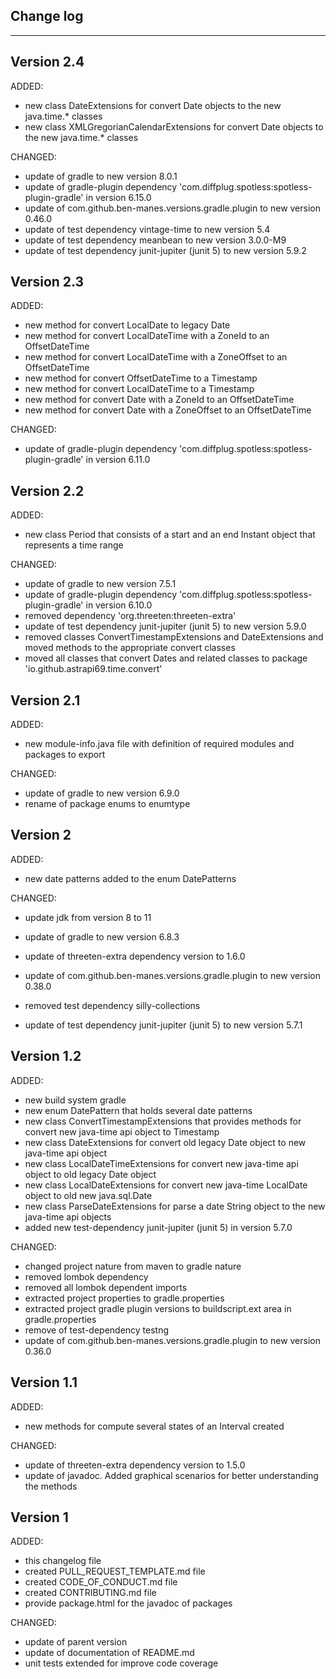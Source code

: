 ## Change log
----------------------

Version 2.4
-------------

ADDED:

- new class DateExtensions for convert Date objects to the new java.time.* classes
- new class XMLGregorianCalendarExtensions for convert Date objects to the new java.time.* classes

CHANGED:

- update of gradle to new version 8.0.1
- update of gradle-plugin dependency 'com.diffplug.spotless:spotless-plugin-gradle' in version 6.15.0
- update of com.github.ben-manes.versions.gradle.plugin to new version 0.46.0
- update of test dependency vintage-time to new version 5.4
- update of test dependency meanbean to new version 3.0.0-M9
- update of test dependency junit-jupiter (junit 5) to new version 5.9.2

Version 2.3
-------------

ADDED:

- new method for convert LocalDate to legacy Date
- new method for convert LocalDateTime with a ZoneId to an OffsetDateTime
- new method for convert LocalDateTime with a ZoneOffset to an OffsetDateTime
- new method for convert OffsetDateTime to a Timestamp
- new method for convert LocalDateTime to a Timestamp
- new method for convert Date with a ZoneId to an OffsetDateTime
- new method for convert Date with a ZoneOffset to an OffsetDateTime

CHANGED:

- update of gradle-plugin dependency 'com.diffplug.spotless:spotless-plugin-gradle' in version 6.11.0

Version 2.2
-------------

ADDED:

- new class Period that consists of a start and an end Instant object that represents a time range

CHANGED:

- update of gradle to new version 7.5.1
- update of gradle-plugin dependency 'com.diffplug.spotless:spotless-plugin-gradle' in version 6.10.0
- removed dependency 'org.threeten:threeten-extra'
- update of test dependency junit-jupiter (junit 5) to new version 5.9.0
- removed classes ConvertTimestampExtensions and DateExtensions and moved methods to the appropriate
  convert classes
- moved all classes that convert Dates and related classes to package 'io.github.astrapi69.time.convert'

Version 2.1
-------------

ADDED:

- new module-info.java file with definition of required modules and packages to export

CHANGED:

- update of gradle to new version 6.9.0
- rename of package enums to enumtype

Version 2
-------------

ADDED:

- new date patterns added to the enum DatePatterns

CHANGED:

- update jdk from version 8 to 11

- update of gradle to new version 6.8.3
- update of threeten-extra dependency version to 1.6.0
- update of com.github.ben-manes.versions.gradle.plugin to new version 0.38.0
- removed test dependency silly-collections
- update of test dependency junit-jupiter (junit 5) to new version 5.7.1

Version 1.2
-------------

ADDED:

- new build system gradle
- new enum DatePattern that holds several date patterns
- new class ConvertTimestampExtensions that provides methods for convert new java-time api object to
  Timestamp
- new class DateExtensions for convert old legacy Date object to new java-time api object
- new class LocalDateTimeExtensions for convert new java-time api object to old legacy Date object
- new class LocalDateExtensions for convert new java-time LocalDate object to old new java.sql.Date
- new class ParseDateExtensions for parse a date String object to the new java-time api objects
- added new test-dependency junit-jupiter (junit 5) in version 5.7.0

CHANGED:

- changed project nature from maven to gradle nature
- removed lombok dependency
- removed all lombok dependent imports
- extracted project properties to gradle.properties
- extracted project gradle plugin versions to buildscript.ext area in gradle.properties
- remove of test-dependency testng
- update of com.github.ben-manes.versions.gradle.plugin to new version 0.36.0

Version 1.1
-------------

ADDED:

- new methods for compute several states of an Interval created

CHANGED:

- update of threeten-extra dependency version to 1.5.0
- update of javadoc. Added graphical scenarios for better understanding the methods

Version 1
-------------

ADDED:

- this changelog file
- created PULL_REQUEST_TEMPLATE.md file
- created CODE_OF_CONDUCT.md file
- created CONTRIBUTING.md file
- provide package.html for the javadoc of packages

CHANGED:

- update of parent version
- update of documentation of README.md
- unit tests extended for improve code coverage
